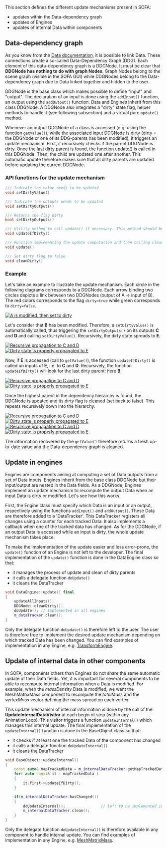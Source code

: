 This section defines the different update mechanisms present in SOFA:
- updates within the Data-dependency graph
- updates of Engines
- updates of internal Data within components


Data-dependency graph
---------------------

As you know from the [Data documentation](https://www.sofa-framework.org/community/doc/programming-with-sofa/start-coding/components-api/components-and-datas/), it is possible to link Data. These connections create a so-called Data-Dependency Graph (DDG). Each element of this data-dependency graph is a DDGNode. It must be clear that **DDGNode has nothing to do with graph Nodes**. Graph Nodes belong to the scene graph (visible in the SOFA GUI) while DDGNodes belong to the Data-dependency graph due to Data linked together and hidden to the user.


DDGNode is the base class which makes possible to define "input" and "output". The declaration of an input is done using the `addInput()` function, an output using the `addOutput()` function. Data and Engines inherit from this class DDGNode. A DDGNode also integrates a "dirty" state flag, helper methods to handle it (see following subsection) and a virtual pure `update()` method.

Whenever an output DDGNode of a class is accessed (e.g. using the function `getValue()`), while the associated input DDGNode is dirty (dirty = the DDGNode or one of its DDG-parents has been modified), it triggers an update mechanism. First, it recursively checks if the parent DDGNode is dirty. Once the last dirty parent is found, the function update() is called in this DDGNode. Then, the child are updated one after another. This automatic update therefore makes sure that all dirty parents are updated before updating the current DDGNode.



### API functions for the update mechanism

``` cpp
/// Indicate the value needs to be updated
void setDirtyValue()

/// Indicate the outputs needs to be updated
void setDirtyOutputs()

/// Returns the flag dirty
bool setDirtyOutputs()

/// Utility method to call update() if necessary. This method should be called before reading of writing the value of this node.
void updateIfDirty()

/// Function implementing the update computation and then calling cleanDirty()
void update()

/// Set dirty flag to false
void cleanDirty()
```


### Example

Let's take an example to illustrate the update mechanism. Each circle in the following diagrams corresponds to a DDGNode. Each arrow binding two circles depicts a link between two DDGNodes (output of A → input of B). The red colors corresponds to the flag `dirty=true` while green corresponds to  `dirty=false`.

<a href="https://github.com/sofa-framework/doc/blob/master/Images/dataupdate/DDGNodes-1.png?raw=true"><img src="https://github.com/sofa-framework/doc/blob/master/Images/dataupdate/DDGNodes-1.png?raw=true" title="A is modified, then set to dirty"/></a>

Let's consider that **B** has been modified. Therefore, a `setDirtyValue()` is automatically called, thus triggering the `setDirtyOutputs()` on its outputs **C** and **D** and calling `setDirtyValue()`. Recursively, the dirty state spreads to **E**.

<a href="https://github.com/sofa-framework/doc/blob/master/Images/dataupdate/DDGNodes-2.png?raw=true"><img src="https://github.com/sofa-framework/doc/blob/master/Images/dataupdate/DDGNodes-2.png?raw=true" title="Recursive propagation to C and D"/></a>
<a href="https://github.com/sofa-framework/doc/blob/master/Images/dataupdate/DDGNodes-3.png?raw=true"><img src="https://github.com/sofa-framework/doc/blob/master/Images/dataupdate/DDGNodes-3.png?raw=true" title="Dirty state is properly propagated to E"/></a>

Now, if **E** is accessed (call to `getValue()`), the function `updateIfDirty()` is called on inputs of **E**, i.e. to **C** and **D**. Recursively, the function `updateIfDirty()` will look for the last dirty parent: here **B**.

<a href="https://github.com/sofa-framework/doc/blob/master/Images/dataupdate/DDGNodes-4.png?raw=true"><img src="https://github.com/sofa-framework/doc/blob/master/Images/dataupdate/DDGNodes-4.png?raw=true" title="Recursive propagation to C and D"/></a>
<a href="https://github.com/sofa-framework/doc/blob/master/Images/dataupdate/DDGNodes-5.png?raw=true"><img src="https://github.com/sofa-framework/doc/blob/master/Images/dataupdate/DDGNodes-5.png?raw=true" title="Dirty state is properly propagated to E"/></a>

Once the highest parent in the dependency hierarchy is found, the DDGNode is updated and its dirty flag is cleaned (set back to false). This repeats recursively down into the hierarchy.

<a href="https://github.com/sofa-framework/doc/blob/master/Images/dataupdate/DDGNodes-6.png?raw=true"><img src="https://github.com/sofa-framework/doc/blob/master/Images/dataupdate/DDGNodes-6.png?raw=true" title="Recursive propagation to C and D"/></a>
<a href="https://github.com/sofa-framework/doc/blob/master/Images/dataupdate/DDGNodes-7.png?raw=true"><img src="https://github.com/sofa-framework/doc/blob/master/Images/dataupdate/DDGNodes-7.png?raw=true" title="Dirty state is properly propagated to E"/></a>
<a href="https://github.com/sofa-framework/doc/blob/master/Images/dataupdate/DDGNodes-8.png?raw=true"><img src="https://github.com/sofa-framework/doc/blob/master/Images/dataupdate/DDGNodes-8.png?raw=true" title="Recursive propagation to C and D"/></a>
<a href="https://github.com/sofa-framework/doc/blob/master/Images/dataupdate/DDGNodes-9.png?raw=true"><img src="https://github.com/sofa-framework/doc/blob/master/Images/dataupdate/DDGNodes-9.png?raw=true" title="Dirty state is properly propagated to E"/></a>

The information recovered by the `getValue()` therefore returns a fresh up-to-date value and the Data-dependency graph is cleaned.


Update in engines
-----------------

Engines are components aiming at computing a set of Data outputs from a set of Data inputs. Engines inherit from the base class DDGNode but their input/output are nested in the Data fields. As a DDGNode, Engines implement an update mechanism to recompute the output Data when an input Data is dirty or modified. Let's see how this works.

First, the Engine class must specify which Data is an input or an output, respectively using the functions `addInput()` and `addOutput()`. These Data are therefore added to a 'DataTracker'. This DataTracker registers all changes using a counter for each tracked Data. It also implements a callback when one of the tracked data has changed. As for the DDGNode, if an output Data is accessed while an input is dirty, the whole update mechanism takes place.

To make the implementation of the update easier and less error-prone, the `update()` function of an Engine is not left to the developer. The final implementation of the `update()` function is done in the DataEngine class so that:
- it manages the process of update and clean of dirty parents
- it calls a delegate function `doUpdate()`
- it cleans the DataTracker

```cpp
void DataEngine::update() final
{
    updateAllInputs();
    DDGNode::cleanDirty();
    doUpdate(); // Implemented in all engines
    m_dataTracker.clean();
}
```

Only the delegate function `doUpdate()` is therefore left to the user. The user is therefore free to implement the desired update mechanism depending on which tracked Data has been changed. You can find examples of implementation in any Engine, e.g. [TransformEngine](https://www.sofa-framework.org/community/doc/using-sofa/components/engine/roi-engines/).




Update of internal data in other components
-------------------------------------------

In SOFA, components others than Engines do not share the same automatic update of their Data fields. Yet, it is important for several components to be able to recompute internal information when a Data is modified. For example, when the _massDensity_ Data is modified, we want the MeshMatrixMass component to recompute the _totalMass_ and the _vertexMass_ vector defining the mass spread on each vertex.

This update mechanism of internal information is done by the call of the **UpdateInternalDataVisitor** at each begin of step (within any AnimationLoop). This visitor triggers a function `updateInternal()` which manages this internal update. The final implementation of the `updateInternal()` function is done in the BaseObject class so that:
- it checks if at least one the tracked Data of the component has changed
- it calls a delegate function `doUpdateInternal()`
- it cleans the DataTracker

``` cpp
void BaseObject::updateInternal()
{
    const auto& mapTrackedData = m_internalDataTracker.getMapTrackedData();
    for( auto const& it : mapTrackedData )
    {
        it.first->updateIfDirty();
    }

    if(m_internalDataTracker.hasChanged())
    {
        doUpdateInternal();                // left to be implemented in components
        m_internalDataTracker.clean();
    }
}
```

Only the delegate function `doUpdateInternal()` is therefore available in any component to handle internal update. You can find examples of implementation in any Engine, e.g. [MeshMatrixMass](https://www.sofa-framework.org/community/doc/using-sofa/components/masses/meshmatrixmass/).